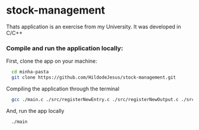 # stock-management

Thats application is an exercise from my University. It was developed in C/C++

### Compile and run the application locally:

First, clone the app on your machine:

```bash
  cd minha-pasta
  git clone https://github.com/HildodeJesus/stock-management.git
```

Compiling the application through the terminal

```bash
  gcc ./main.c ./src/registerNewEntry.c ./src/registerNewOutput.c ./src/createFile.c -o main -lm

```

And, run the app locally

```bash
  ./main
```

